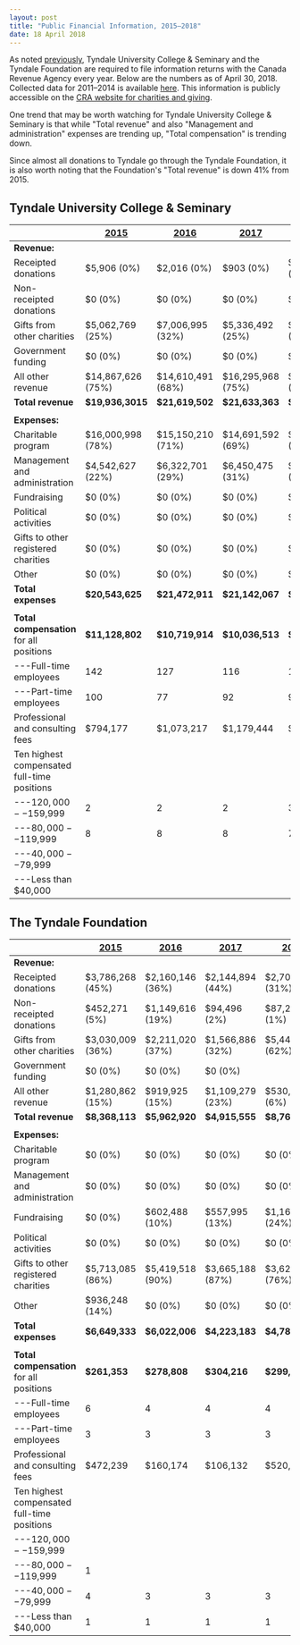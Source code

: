 ```yaml
---
layout: post
title: "Public Financial Information, 2015–2018"
date: 18 April 2018
---
```


As noted [previously](http://tucfa.ca/2015/12/10/public-financials-update/), Tyndale University College & Seminary and the Tyndale Foundation are required to file information returns with the Canada Revenue Agency every year. Below are the numbers as of April 30, 2018. Collected data for 2011–2014 is available [here](http://tucfa.ca/2015/11/12/public-financials/). This information is publicly accessible on the [CRA website for charities and giving][CRA].

One trend that may be worth watching for Tyndale University College & Seminary is that while "Total revenue" and also "Management and administration" expenses are trending up, "Total compensation" is trending down.

Since almost all donations to Tyndale go through the Tyndale Foundation, it is also worth noting that the Foundation's "Total revenue" is down 41% from 2015.

[CRA]: http://www.cra-arc.gc.ca/chrts-gvng/

## Tyndale University College & Seminary

|                                             | **[2015][1]**     | **[2016][2]**     | **[2017][3]**     | **[2018][4]**     
| ------------------------------------------- | ----------------- | ----------------- | ----------------- | ----------------- |
| **Revenue:**                                |                   |                   |                   |                   
| Receipted donations                         | $5,906 (0%)       | $2,016 (0%)       | $903 (0%)         | $3,416 (.01%)     |                   
| Non-receipted donations                     | $0 (0%)           | $0 (0%)           | $0 (0%)           | $0 (0%)           |                    
| Gifts from other charities                  | $5,062,769 (25%)  | $7,006,995 (32%)  | $5,336,492 (25%)  | $5,847,867 (24%)  |                 
| Government funding                          | $0 (0%)           | $0 (0%)           | $0 (0%)           | $0 (0%)           |                    
| All other revenue                           | $14,867,626 (75%) | $14,610,491 (68%) | $16,295,968 (75%) | $17,912,529 (75%) |                  
| **Total revenue**                           | **$19,936,3015**  | **$21,619,502**   | **$21,633,363**   | **$23,763,812**   |               
|                                             |                   |                   |                   |                   |
| **Expenses:**                               |                   |                   |                   |                   |
| Charitable program                          | $16,000,998 (78%) | $15,150,210 (71%) | $14,691,592 (69%) | $15,032,441 (72%) |                   
| Management and administration               | $4,542,627 (22%)  | $6,322,701 (29%)  | $6,450,475 (31%)  | $5,904,506 (28%)  |                 
| Fundraising                                 | $0 (0%)           | $0 (0%)           | $0 (0%)           | $0 (0%)           |                    
| Political activities                        | $0 (0%)           | $0 (0%)           | $0 (0%)           | $0 (0%)           |                   
| Gifts to other registered charities         | $0 (0%)           | $0 (0%)           | $0 (0%)           | $0 (0%)           |                    
| Other                                       | $0 (0%)           | $0 (0%)           | $0 (0%)           | $0 (0%)           |
| **Total expenses**                          | **$20,543,625**   | **$21,472,911**   | **$21,142,067**   | **$20,936,947**   |                    
|                                             |                   |                   |                   |                   |
| **Total compensation** for all positions    | **$11,128,802**   | **$10,719,914**   | **$10,036,513**   | **$10,765,201**   |                
| ---Full-time employees                      | 142               | 127               | 116               | 110               |    
| ---Part-time employees                      | 100               | 77                | 92                | 95                |  
| Professional and consulting fees            | $794,177          | $1,073,217        | $1,179,444        | $1,321,148        |          
| Ten highest compensated full-time positions |                   |                   |                   |                   | 
| ---$120,000--$159,999                       | 2                 | 2                 | 2                 | 3                 |
| ---$80,000--$119,999                        | 8                 | 8                 | 8                 | 7                 | 
| ---$40,000--$79,999                         |                   |                   |                   |                   |
| ---Less than $40,000                        |                   |                   |                   |                   |

[1]: http://www.cra-arc.gc.ca/ebci/haip/srch/t3010form22QuickView-eng.action?b=107796880RR0001&fpe=2015-04-30
[2]: http://www.cra-arc.gc.ca/ebci/haip/srch/t3010form22QuickView-eng.action?b=107796880RR0001&fpe=2016-04-30
[3]: http://www.cra-arc.gc.ca/ebci/haip/srch/t3010form22QuickView-eng.action?b=107796880RR0001&fpe=2017-04-30
[4]: http://www.cra-arc.gc.ca/ebci/haip/srch/t3010form22QuickView-eng.action?b=107796880RR0001&fpe=2018-04-30

## The Tyndale Foundation

|                                             | **[2015][5]**    | **[2016][6]**    | **[2017][7]**    | **[2018][8]**    |
| ------------------------------------------- | ---------------- | ---------------- | ---------------- | ---------------- |
| **Revenue:**                                |                  |                  |                  |                  |
| Receipted donations                         | $3,786,268 (45%) | $2,160,146 (36%) | $2,144,894 (44%) | $2,702,027 (31%) |
| Non-receipted donations                     | $452,271 (5%)    | $1,149,616 (19%) | $94,496 (2%)     | $87,279 (1%)     |
| Gifts from other charities                  | $3,030,009 (36%) | $2,211,020 (37%) | $1,566,886 (32%) | $5,446,388 (62%) |
| Government funding                          | $0 (0%)          | $0 (0%)          | $0 (0%)          |                  |
| All other revenue                           | $1,280,862 (15%) | $919,925 (15%)   | $1,109,279 (23%) | $530,471.00 (6%) |
| **Total revenue**                           | **$8,368,113**   | **$5,962,920**   | **$4,915,555**   | **$8,766,165**   |
|                                             |                  |                  |                  |                  |
| **Expenses:**                               |                  |                  |                  |                  |
| Charitable program                          | $0 (0%)          | $0 (0%)          | $0 (0%)          | $0 (0%)          |
| Management and administration               | $0 (0%)          | $0 (0%)          | $0 (0%)          | $0 (0%)          |
| Fundraising                                 | $0 (0%)          | $602,488 (10%)   | $557,995 (13%)   | $1,165,784 (24%) |
| Political activities                        | $0 (0%)          | $0 (0%)          | $0 (0%)          | $0 (0%)          |
| Gifts to other registered charities         | $5,713,085 (86%) | $5,419,518 (90%) | $3,665,188 (87%) | $3,621,650 (76%) |
| Other                                       | $936,248 (14%)   | $0 (0%)          | $0 (0%)          | $0 (0%)          |
| **Total expenses**                          | **$6,649,333**   | **$6,022,006**   | **$4,223,183**   | **$4,787,434**   |
|                                             |                  |                  |                  |                  |
| **Total compensation** for all positions    | **$261,353**     | **$278,808**     | **$304,216**     | **$299,609**     |
| ---Full-time employees                      | 6                | 4                | 4                | 4                |
| ---Part-time employees                      | 3                | 3                | 3                | 3                |
| Professional and consulting fees            | $472,239         | $160,174         | $106,132         | $520,729         |
| Ten highest compensated full-time positions |                  |                  |                  |                  |
| ---$120,000--$159,999                       |                  |                  |                  |                  |
| ---$80,000--$119,999                        | 1                |                  |                  |                  |
| ---$40,000--$79,999                         | 4                | 3                | 3                | 3                |
| ---Less than $40,000                        | 1                | 1                | 1                | 1                |

[5]: http://www.cra-arc.gc.ca/ebci/haip/srch/t3010form22QuickView-eng.action?b=888915634RR0001&fpe=2015-04-30
[6]: http://www.cra-arc.gc.ca/ebci/haip/srch/t3010form22QuickView-eng.action?b=888915634RR0001&fpe=2016-04-30
[7]: http://www.cra-arc.gc.ca/ebci/haip/srch/t3010form22QuickView-eng.action?b=888915634RR0001&fpe=2017-04-30
[8]: http://www.cra-arc.gc.ca/ebci/haip/srch/t3010form22QuickView-eng.action?b=888915634RR0001&fpe=2018-04-30
